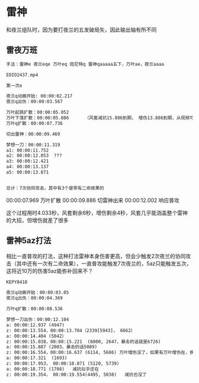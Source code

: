 # 雷神

和夜兰组队时，因为要打夜兰的五发破局矢，因此输出轴有所不同

## 雷夜万班

```txt
手法：雷神e 夜兰eqe 万叶eq 班尼特q 雷神qaaaaa五下，万叶ae，夜兰aaaa

EOIO2437.mp4

第一次e

夜兰q动画开始: 00:00:02.217
夜兰q出伤：00:00:03.567

万叶起跳扩散：00:00:05.052
万叶下落扩散：00:00:05.886      （风套减抗15.886到期， 增伤13.886到期，从视频可以看出，雷神第一套普攻能吃到风套减抗，第二套第三套就没有减抗了，伤害降低，纯充能)
万叶q扩散：00:00:07.736

切出雷神：00:00:09.469

梦想一刀：00:00:11.319
a1: 00:00:11.752
a2: 00:00:12.053  ???
a3: 00:00:12.421
a4: 00:00:13.137
a5: 00:00:13.871


总计：7次协同攻击，其中有3个是带有二命效果的
```

00:00:07.969 万叶扩散
00:00:09.886 切雷神出来
00:00:12.002 响应普攻

这个过程用时4.033秒，风套剩余6秒，增伤剩余4秒，风套几乎能涵盖整个雷神的大招，但增伤就差了很多

## 雷神5az打法

相比一直普攻的打法，这种打法雷神本身伤害更高，但会少触发2次夜兰的协同攻击（其中还有一次有二命效果），一直普攻能触发7次夜兰的，5az只能触发五次，这将近10万的伤害5az能弥补回来不？

```txt
KEPY8410

夜兰q动画开始：00:00:03.05
夜兰q出伤：00:00:04.369

万叶q扩散：00:00:08.536

梦想一刀出伤：00:00:12.104
a: 00:00:12.937 (4947)
z: 00:00:13.554，00:00:13.704（2339[5943]， 6662） 
a: 00:00:14.404 (5042）
z: 00:00:15.038，00:00:15.221  (6000, 2647，暴击的话就是6726)
a: 00:00:15.887 (2003，暴击的话5089)
z: 00:00:16.554，00:00:16.637 (6114, 5686) 万叶增伤没了，如果有万叶增伤在，换算为6562，似乎还是不对，应该比6726高才对
a: 00:00:17.321  (1693)
z: 00:00:17.953， 00:00:18.071 (5120, 5739)
a: 00:00:18.771 (1708)   减抗似乎还在
z: 00:00:19.354， 00:00:19.554(4495, 5038)   减抗也没了
```


